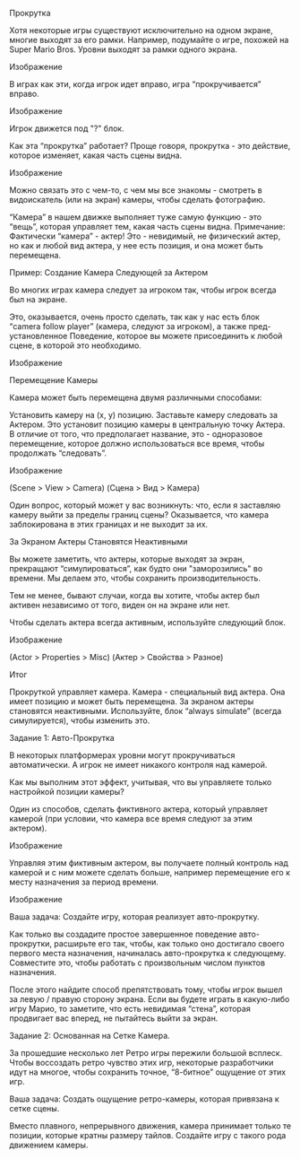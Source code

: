 Прокрутка

Хотя некоторые игры существуют исключительно на одном экране, многие выходят за его рамки. Например, подумайте о игре, похожей на Super Mario Bros. Уровни выходят за рамки одного экрана.

Изображение


В играх как эти, когда игрок идет вправо, игра “прокручивается” вправо.

Изображение

Игрок движется под "?" блок.


Как эта “прокрутка” работает? Проще говоря, прокрутка - это действие, которое изменяет, какая часть сцены видна.

Изображение


Можно связать это с чем-то, с чем мы все знакомы - смотреть в видоискатель (или на экран) камеры, чтобы сделать фотографию.

“Камера” в нашем движке выполняет туже самую функцию - это “вещь”, которая управляет тем, какая часть сцены видна.
Примечание: Фактически “камера” - актер! Это - невидимый, не физический актер, но как и любой вид актера, у нее есть позиция, и она может быть перемещена.

Пример: Создание Камера Следующей за Актером

Во многих играх камера следует за игроком так, чтобы игрок всегда был на экране.




Это, оказывается, очень просто сделать, так как у нас есть блок “camera follow player” (камера, следуют за игроком), а также пред-установленное Поведение, которое вы можете присоединить к любой сцене, в которой это необходимо.

Изображение


Перемещение Камеры

Камера может быть перемещена двумя различными способами:

Установить камеру на (x, y) позицию.
Заставьте камеру следовать за Актером. Это установит позицию камеры в центральную точку Актера. В отличие от того, что предполагает название, это - одноразовое перемещение, которое должно использоваться все время, чтобы продолжать “следовать”.

Изображение

(Scene > View > Camera) (Сцена > Вид > Камера)


Один вопрос, который может у вас возникнуть: что, если я заставляю камеру выйти за пределы границ сцены? Оказывается, что камера заблокирована в этих границах и не выходит за их.

За Экраном Актеры Становятся Неактивными

Вы можете заметить, что актеры, которые выходят за экран, прекращают “симулироваться”, как будто они "заморозились" во времени. Мы делаем это, чтобы сохранить производительность.

Тем не менее, бывают случаи, когда вы хотите, чтобы актер был активен независимо от того, виден он на экране или нет.

Чтобы сделать актера всегда активным, используйте следующий блок.

Изображение

(Actor > Properties > Misc) (Актер > Свойства > Разное)


Итог

Прокруткой управляет камера.
Камера - специальный вид актера. Она имеет позицию и может быть перемещена.
За экраном актеры становятся неактивными. Используйте, блок “always simulate” (всегда симулируется), чтобы изменить это.

Задание 1: Авто-Прокрутка

В некоторых платформерах уровни могут прокручиваться автоматически. А игрок не имеет никакого контроля над камерой.




Как мы выполним этот эффект, учитывая, что вы управляете только настройкой позиции камеры?

Один из способов, сделать фиктивного актера, который управляет камерой (при условии, что камера все время следуют за этим актером).

Изображение


Управляя этим фиктивным актером, вы получаете полный контроль над камерой и с ним можете сделать больше, например перемещение его к месту назначения за период времени.

Изображение


Ваша задача: Создайте игру, которая реализует авто-прокрутку.

Как только вы создадите простое завершенное поведение авто-прокрутки, расширьте его так, чтобы, как только оно достигало своего первого места назначения, начиналась авто-прокрутка к следующему. Совместите это, чтобы работать с произвольным числом пунктов назначения.

После этого найдите способ препятствовать тому, чтобы игрок вышел за левую / правую сторону экрана. Если вы будете играть в какую-либо игру Марио, то заметите, что есть невидимая “стена”, которая продвигает вас вперед, не пытайтесь выйти за экран.

Задание 2: Основанная на Сетке Камера.

За прошедшие несколько лет Ретро игры пережили большой всплеск. Чтобы воссоздать ретро чувство этих игр, некоторые разработчики идут на многое, чтобы сохранить точное, “8-битное” ощущение от этих игр.

Ваша задача: Создать ощущение ретро-камеры, которая привязана к сетке сцены.

Вместо плавного, непрерывного движения, камера принимает только те позиции, которые кратны размеру тайлов. Создайте игру с такого рода движением камеры.
